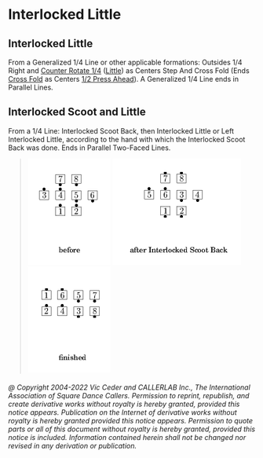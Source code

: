 # Interlocked Little

## Interlocked Little

From a Generalized 1/4 Line
or other applicable formations:
Outsides 1/4 Right and
[Counter Rotate 1/4](../c1/counter_rotate.md)
([Little](../c1/scoot_and_little.md)) as
Centers Step And Cross Fold
(Ends [Cross Fold](../ms/fold.md) as Centers
[1/2 Press Ahead](../c1/press.md)).
A Generalized 1/4 Line ends in Parallel Lines.

## Interlocked Scoot and Little

From a 1/4 Line: Interlocked Scoot Back, then Interlocked
Little or Left Interlocked Little, according to the hand with which
the Interlocked Scoot Back was done. Ends in Parallel Two-Faced Lines.

> 
> ![alt](interlocked_little-1.png)
> ![alt](interlocked_little-2.png)
> ![alt](interlocked_little-3.png)
> 
###### @ Copyright 2004-2022 Vic Ceder and CALLERLAB Inc., The International Association of Square Dance Callers. Permission to reprint, republish, and create derivative works without royalty is hereby granted, provided this notice appears. Publication on the Internet of derivative works without royalty is hereby granted provided this notice appears. Permission to quote parts or all of this document without royalty is hereby granted, provided this notice is included. Information contained herein shall not be changed nor revised in any derivation or publication.
